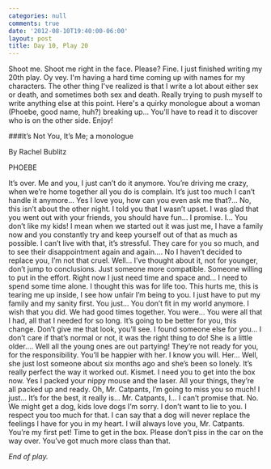 ```yaml
---
categories: null
comments: true
date: '2012-08-10T19:40:00-06:00'
layout: post
title: Day 10, Play 20
---
```


Shoot me. Shoot me right in the face. Please? Fine. I just finished writing my 20th play. Oy vey. I'm having a hard time coming up with names for my characters. The other thing I've realized is that I write a lot about either sex or death, and sometimes both sex and death. Really trying to push myself to write anything else at this point. Here's a quirky monologue about a woman (Phoebe, good name, huh?) breaking up... You'll have to read it to discover who is on the other side. Enjoy!

###It’s Not You, It’s Me; a monologue

By Rachel Bublitz

PHOEBE

It’s over. Me and you, I just can’t do it anymore. You’re driving me crazy, when we’re home together all you do is complain. It’s just too much I can’t handle it anymore... Yes I love you, how can you even ask me that?... No, this isn’t about the other night. I told you that I wasn’t upset. I was glad that you went out with your friends, you should have fun... I promise. I... You don’t like my kids! I mean when we started out it was just me, I have a family now and you constantly try and keep yourself out of that as much as possible. I can’t live with that, it’s stressful. They care for you so much, and to see their disappointment again and again.... No I haven’t decided to replace you, I’m not that cruel. Well... I’ve thought about it, not for younger, don’t jump to conclusions. Just someone more compatible. Someone willing to put in the effort. Right now I just need time and space and... I need to spend some time alone. I thought this was for life too. This hurts me, this is tearing me up inside, I see how unfair I’m being to you. I just have to put my family and my sanity first. You just... You don’t fit in my world anymore. I wish that you did. We had good times together. You were... You were all that I had, all that I needed for so long. It’s going to be better for you, this change. Don’t give me that look, you’ll see. I found someone else for you... I don’t care if that’s normal or not, it was the right thing to do! She is a little older.... Well all the young ones are out partying! They’re not ready for you, for the responsibility. You’ll be happier with her. I know you will. Her... Well, she just lost someone about six months ago and she’s been so lonely. It’s really perfect the way it worked out. Kismet. I need you to get into the box now. Yes I packed your nippy mouse and the laser. All your things, they’re all packed up and ready. Oh, Mr. Catpants, I’m going to miss you so much! I just... It’s for the best, it really is... Mr. Catpants, I... I can’t promise that. No. We might get a dog, kids love dogs I’m sorry. I don’t want to lie to you. I respect you too much for that. I can say that a dog will never replace the feelings I have for you in my heart. I will always love you, Mr. Catpants. You’re my first pet! Time to get in the box. Please don’t piss in the car on the way over. You’ve got much more class than that.

*End of play.*